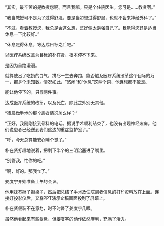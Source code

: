 “其实，最辛苦的是教授您啊。而且我嘛，只是个住院医生，您可是……教授啊。”

“我当教授可不是为了过得舒服。要是当初想过得舒服，也就不会来神经外科了。”

“不过，看着教授您，我总是会这么想，您好像太勉强自己了。我觉得您还是适当休息一下比较好。”

“休息是得休息。等达成目标之后吧。”

以医疗系统改革为目标的朴在贤，根本停不下来。

是因为前路漫漫。

就算使出了吃奶的力气，拼尽一生去奔跑，能否触及医疗系统改革这个目标的万一，都是个未知数。情况如此，“悠闲”和“休息”这两个词，他连想都不敢想。

能让他停下的，只有两件事。

达成医疗系统的改革，以及死亡，除此之外别无其他。

“凌晨做手术的那个患者情况怎么样？”

“正好，我刚刚接到骨科的电话。据说手术顺利结束了，也没有出现神经麻痹。他们说患者已经送到我们这边的重症监护室了。”

“呼，今天总算能安心睡个觉了。”

朴在贤打趣地说着，把剩下半个的三明治塞进了嘴里。

“别管我，忙你的吧。”

“啊，好的。那我忙了。”

姜度宇开始准备上午的会议。

他用抹布擦了擦桌子，然后把总结了手术及住院患者信息的打印资料放在上面。连接好投影仪后，又将PPT演示文稿画面投到了屏幕上。

朴在贤假装不在意地，时不时瞥了姜度宇几眼。

虽然他看起来有些疲惫，但姜度宇的动作依然麻利，充满了活力。